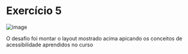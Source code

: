 <h1>Exercício 5</h1>

![image](https://user-images.githubusercontent.com/127205957/233748782-a6d436ba-5c1f-4ce5-8cb5-535bf335f854.png)


<p>O desafio foi montar o layout mostrado acima apicando os conceitos de acessibilidade aprendidos no curso</p>
